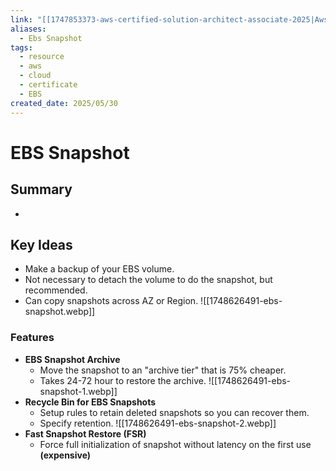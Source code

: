 ```yaml
---
link: "[[1747853373-aws-certified-solution-architect-associate-2025|Aws Certified Solution Architect Associate 2025]]"
aliases:
  - Ebs Snapshot
tags:
  - resource
  - aws
  - cloud
  - certificate
  - EBS
created_date: 2025/05/30
---
```

# EBS Snapshot
## Summary
- 
## Key Ideas
- Make a backup of your EBS volume.
- Not necessary to detach the volume to do the snapshot, but recommended.
- Can copy snapshots across AZ or Region.
![[1748626491-ebs-snapshot.webp]]
### Features
- **EBS Snapshot Archive**
	- Move the snapshot to an "archive tier" that is 75% cheaper.
	- Takes 24-72 hour to restore the archive.
![[1748626491-ebs-snapshot-1.webp]]
- **Recycle Bin for EBS Snapshots**
	- Setup rules to retain deleted snapshots so you can recover them.
	- Specify retention.
![[1748626491-ebs-snapshot-2.webp]]
- **Fast Snapshot Restore (FSR)**
	- Force full initialization of snapshot without latency on the first use **(expensive)**
